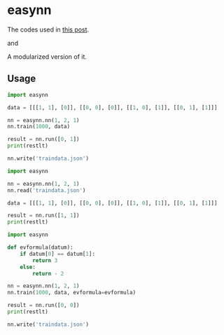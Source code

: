 # easynn
The codes used in [this post](https://qiita.com/m-dev672/items/5f388a32d3e301b40abf).

and

A modularized version of it.

## Usage

```python
import easynn

data = [[[1, 1], [0]], [[0, 0], [0]], [[1, 0], [1]], [[0, 1], [1]]]

nn = easynn.nn(1, 2, 1)
nn.train(1000, data)

result = nn.run([0, 1])
print(restlt)

nn.write('traindata.json')
```

```python
import easynn

nn = easynn.nn(1, 2, 1)
nn.read('traindata.json')

data = [[[1, 1], [0]], [[0, 0], [0]], [[1, 0], [1]], [[0, 1], [1]]]

result = nn.run([1, 1])
print(restlt)
```

```python
import easynn

def evformula(datum):
    if datum[0] == datum[1]:
        return 3
    else:
        return - 2

nn = easynn.nn(1, 2, 1)
nn.train(1000, data, evformula=evformula)

result = nn.run([0, 0])
print(restlt)

nn.write('traindata.json')
```